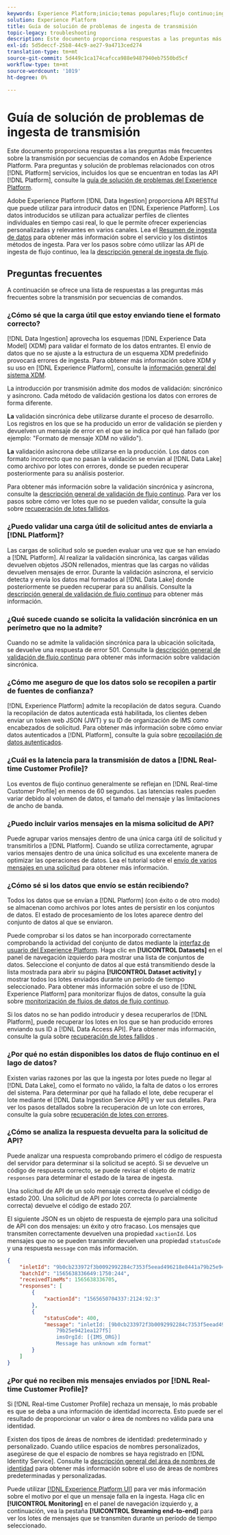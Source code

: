 ```yaml
---
keywords: Experience Platform;inicio;temas populares;flujo continuo;ingesta de transmisión;solución de problemas;solución de problemas de ingesta de transmisión;preguntas frecuentes sobre ingesta de transmisión;preguntas frecuentes sobre transmisión;faq;
solution: Experience Platform
title: Guía de solución de problemas de ingesta de transmisión
topic-legacy: troubleshooting
description: Este documento proporciona respuestas a las preguntas más frecuentes sobre la transmisión por secuencias de comandos en Adobe Experience Platform.
exl-id: 5d5deccf-25b8-44c9-ae27-9a4713ced274
translation-type: tm+mt
source-git-commit: 5d449c1ca174cafcca988e9487940eb7550bd5cf
workflow-type: tm+mt
source-wordcount: '1019'
ht-degree: 0%

---
```


# Guía de solución de problemas de ingesta de transmisión

Este documento proporciona respuestas a las preguntas más frecuentes sobre la transmisión por secuencias de comandos en Adobe Experience Platform. Para preguntas y solución de problemas relacionados con otros [!DNL Platform] servicios, incluidos los que se encuentran en todas las API [!DNL Platform], consulte la [guía de solución de problemas del Experience Platform](../../landing/troubleshooting.md).

Adobe Experience Platform [!DNL Data Ingestion] proporciona API RESTful que puede utilizar para introducir datos en [!DNL Experience Platform]. Los datos introducidos se utilizan para actualizar perfiles de clientes individuales en tiempo casi real, lo que le permite ofrecer experiencias personalizadas y relevantes en varios canales. Lea el [Resumen de ingesta de datos](../home.md) para obtener más información sobre el servicio y los distintos métodos de ingesta. Para ver los pasos sobre cómo utilizar las API de ingesta de flujo continuo, lea la [descripción general de ingesta de flujo](../streaming-ingestion/overview.md).

## Preguntas frecuentes

A continuación se ofrece una lista de respuestas a las preguntas más frecuentes sobre la transmisión por secuencias de comandos.

### ¿Cómo sé que la carga útil que estoy enviando tiene el formato correcto?

[!DNL Data Ingestion] aprovecha los esquemas  [!DNL Experience Data Model] (XDM) para validar el formato de los datos entrantes. El envío de datos que no se ajuste a la estructura de un esquema XDM predefinido provocará errores de ingesta. Para obtener más información sobre XDM y su uso en [!DNL Experience Platform], consulte la [información general del sistema XDM](../../xdm/home.md).

La introducción por transmisión admite dos modos de validación: sincrónico y asíncrono. Cada método de validación gestiona los datos con errores de forma diferente.

**La** validación sincrónica debe utilizarse durante el proceso de desarrollo. Los registros en los que se ha producido un error de validación se pierden y devuelven un mensaje de error en el que se indica por qué han fallado (por ejemplo: &quot;Formato de mensaje XDM no válido&quot;).

**La** validación asíncrona debe utilizarse en la producción. Los datos con formato incorrecto que no pasan la validación se envían al [!DNL Data Lake] como archivo por lotes con errores, donde se pueden recuperar posteriormente para su análisis posterior.

Para obtener más información sobre la validación sincrónica y asíncrona, consulte la [descripción general de validación de flujo continuo](../quality/streaming-validation.md). Para ver los pasos sobre cómo ver lotes que no se pueden validar, consulte la guía sobre [recuperación de lotes fallidos](../quality/retrieve-failed-batches.md).

### ¿Puedo validar una carga útil de solicitud antes de enviarla a [!DNL Platform]?

Las cargas de solicitud solo se pueden evaluar una vez que se han enviado a [!DNL Platform]. Al realizar la validación sincrónica, las cargas válidas devuelven objetos JSON rellenados, mientras que las cargas no válidas devuelven mensajes de error. Durante la validación asíncrona, el servicio detecta y envía los datos mal formados al [!DNL Data Lake] donde posteriormente se pueden recuperar para su análisis. Consulte la [descripción general de validación de flujo continuo](../quality/streaming-validation.md) para obtener más información.

### ¿Qué sucede cuando se solicita la validación sincrónica en un perímetro que no la admite?

Cuando no se admite la validación sincrónica para la ubicación solicitada, se devuelve una respuesta de error 501. Consulte la [descripción general de validación de flujo continuo](../quality/streaming-validation.md) para obtener más información sobre validación sincrónica.

### ¿Cómo me aseguro de que los datos solo se recopilen a partir de fuentes de confianza?

[!DNL Experience Platform] admite la recopilación de datos segura. Cuando la recopilación de datos autenticada está habilitada, los clientes deben enviar un token web JSON (JWT) y su ID de organización de IMS como encabezados de solicitud. Para obtener más información sobre cómo enviar datos autenticados a [!DNL Platform], consulte la guía sobre [recopilación de datos autenticados](../tutorials/create-authenticated-streaming-connection.md).

### ¿Cuál es la latencia para la transmisión de datos a [!DNL Real-time Customer Profile]?

Los eventos de flujo continuo generalmente se reflejan en [!DNL Real-time Customer Profile] en menos de 60 segundos. Las latencias reales pueden variar debido al volumen de datos, el tamaño del mensaje y las limitaciones de ancho de banda.

### ¿Puedo incluir varios mensajes en la misma solicitud de API?

Puede agrupar varios mensajes dentro de una única carga útil de solicitud y transmitirlos a [!DNL Platform]. Cuando se utiliza correctamente, agrupar varios mensajes dentro de una única solicitud es una excelente manera de optimizar las operaciones de datos. Lea el tutorial sobre el [envío de varios mensajes en una solicitud](../tutorials/streaming-multiple-messages.md) para obtener más información.

### ¿Cómo sé si los datos que envío se están recibiendo?

Todos los datos que se envían a [!DNL Platform] (con éxito o de otro modo) se almacenan como archivos por lotes antes de persistir en los conjuntos de datos. El estado de procesamiento de los lotes aparece dentro del conjunto de datos al que se enviaron.

Puede comprobar si los datos se han incorporado correctamente comprobando la actividad del conjunto de datos mediante la [interfaz de usuario del Experience Platform](https://platform.adobe.com). Haga clic en **[!UICONTROL Datasets]** en el panel de navegación izquierdo para mostrar una lista de conjuntos de datos. Seleccione el conjunto de datos al que está transmitiendo desde la lista mostrada para abrir su página **[!UICONTROL Dataset activity]** y mostrar todos los lotes enviados durante un período de tiempo seleccionado. Para obtener más información sobre el uso de [!DNL Experience Platform] para monitorizar flujos de datos, consulte la guía sobre [monitorización de flujos de datos de flujo continuo](../quality/monitor-data-ingestion.md).

Si los datos no se han podido introducir y desea recuperarlos de [!DNL Platform], puede recuperar los lotes en los que se han producido errores enviando sus ID a [!DNL Data Access API]. Para obtener más información, consulte la guía sobre [recuperación de lotes fallidos](../quality/retrieve-failed-batches.md) .

### ¿Por qué no están disponibles los datos de flujo continuo en el lago de datos?

Existen varias razones por las que la ingesta por lotes puede no llegar al [!DNL Data Lake], como el formato no válido, la falta de datos o los errores del sistema. Para determinar por qué ha fallado el lote, debe recuperar el lote mediante el [!DNL Data Ingestion Service API] y ver sus detalles. Para ver los pasos detallados sobre la recuperación de un lote con errores, consulte la guía sobre [recuperación de lotes con errores](../quality/retrieve-failed-batches.md).

### ¿Cómo se analiza la respuesta devuelta para la solicitud de API?

Puede analizar una respuesta comprobando primero el código de respuesta del servidor para determinar si la solicitud se aceptó. Si se devuelve un código de respuesta correcto, se puede revisar el objeto de matriz `responses` para determinar el estado de la tarea de ingesta.

Una solicitud de API de un solo mensaje correcta devuelve el código de estado 200. Una solicitud de API por lotes correcta (o parcialmente correcta) devuelve el código de estado 207.

El siguiente JSON es un objeto de respuesta de ejemplo para una solicitud de API con dos mensajes: un éxito y otro fracaso. Los mensajes que transmiten correctamente devuelven una propiedad `xactionId`. Los mensajes que no se pueden transmitir devuelven una propiedad `statusCode` y una respuesta `message` con más información.

```JSON
{
    "inletId": "9b0cb233972f3b0092992284c7353f5eead496218e8441a79b25e9421ea127f5",
    "batchId": "1565638336649:1750:244",
    "receivedTimeMs": 1565638336705,
    "responses": [
        {
            "xactionId": "1565650704337:2124:92:3"
        },
        {
            "statusCode": 400,
            "message": "inletId: [9b0cb233972f3b0092992284c7353f5eead496218e8441a
                79b25e9421ea127f5] 
                imsOrgId: [{IMS_ORG}] 
                Message has unknown xdm format"
        }
    ]
}
```

### ¿Por qué no reciben mis mensajes enviados por [!DNL Real-time Customer Profile]?

Si [!DNL Real-time Customer Profile] rechaza un mensaje, lo más probable es que se deba a una información de identidad incorrecta. Esto puede ser el resultado de proporcionar un valor o área de nombres no válida para una identidad.

Existen dos tipos de áreas de nombres de identidad: predeterminado y personalizado. Cuando utilice espacios de nombres personalizados, asegúrese de que el espacio de nombres se haya registrado en [!DNL Identity Service]. Consulte la [descripción general del área de nombres de identidad](../../identity-service/namespaces.md) para obtener más información sobre el uso de áreas de nombres predeterminadas y personalizadas.

Puede utilizar [[!DNL Experience Platform UI]](https://platform.adobe.com) para ver más información sobre el motivo por el que un mensaje falla en la ingesta. Haga clic en **[!UICONTROL Monitoring]** en el panel de navegación izquierdo y, a continuación, vea la pestaña **[!UICONTROL Streaming end-to-end]** para ver los lotes de mensajes que se transmiten durante un período de tiempo seleccionado.
